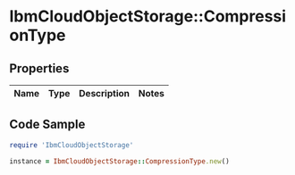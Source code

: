 # IbmCloudObjectStorage::CompressionType

## Properties

Name | Type | Description | Notes
------------ | ------------- | ------------- | -------------

## Code Sample

```ruby
require 'IbmCloudObjectStorage'

instance = IbmCloudObjectStorage::CompressionType.new()
```


